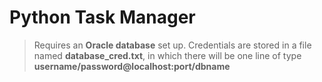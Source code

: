 # Python Task Manager

> Requires an **Oracle database** set up. Credentials are stored in a file named **database_cred.txt**, in which there will be one line of type **username/password@localhost:port/dbname**